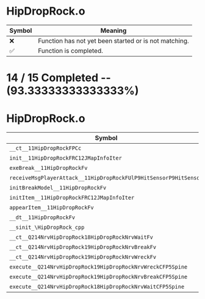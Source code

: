 # HipDropRock.o
| Symbol | Meaning 
| ------------- | ------------- 
| :x: | Function has not yet been started or is not matching. 
| :white_check_mark: | Function is completed. 


# 14 / 15 Completed -- (93.33333333333333%)
# HipDropRock.o
| Symbol | Decompiled? |
| ------------- | ------------- |
| `__ct__11HipDropRockFPCc` | :white_check_mark: |
| `init__11HipDropRockFRC12JMapInfoIter` | :white_check_mark: |
| `exeBreak__11HipDropRockFv` | :white_check_mark: |
| `receiveMsgPlayerAttack__11HipDropRockFUlP9HitSensorP9HitSensor` | :white_check_mark: |
| `initBreakModel__11HipDropRockFv` | :x: |
| `initItem__11HipDropRockFRC12JMapInfoIter` | :white_check_mark: |
| `appearItem__11HipDropRockFv` | :white_check_mark: |
| `__dt__11HipDropRockFv` | :white_check_mark: |
| `__sinit_\HipDropRock_cpp` | :white_check_mark: |
| `__ct__Q214NrvHipDropRock18HipDropRockNrvWaitFv` | :white_check_mark: |
| `__ct__Q214NrvHipDropRock19HipDropRockNrvBreakFv` | :white_check_mark: |
| `__ct__Q214NrvHipDropRock19HipDropRockNrvWreckFv` | :white_check_mark: |
| `execute__Q214NrvHipDropRock19HipDropRockNrvWreckCFP5Spine` | :white_check_mark: |
| `execute__Q214NrvHipDropRock19HipDropRockNrvBreakCFP5Spine` | :white_check_mark: |
| `execute__Q214NrvHipDropRock18HipDropRockNrvWaitCFP5Spine` | :white_check_mark: |
